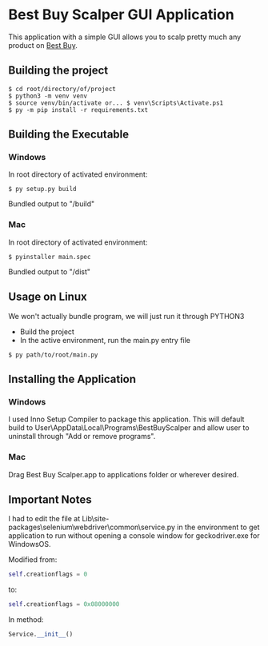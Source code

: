 # Best Buy Scalper GUI Application
This application with a simple GUI allows you to scalp pretty much any product on [Best Buy](https://bestbuy.com).

## Building the project
```shell
$ cd root/directory/of/project
$ python3 -m venv venv
$ source venv/bin/activate or... $ venv\Scripts\Activate.ps1
$ py -m pip install -r requirements.txt
```

## Building the Executable

### Windows
In root directory of activated environment:
```shell
$ py setup.py build
```
Bundled output to "/build"

### Mac
In root directory of activated environment:
```shell
$ pyinstaller main.spec
```
Bundled output to "/dist"

## Usage on Linux
We won't actually bundle program, we will just run it through PYTHON3
- Build the project
- In the active environment, run the main.py entry file

```shell
$ py path/to/root/main.py
```

## Installing the Application

### Windows
I used Inno Setup Compiler to package this application. This will default build to User\AppData\Local\Programs\BestBuyScalper and allow user to uninstall through "Add or remove programs".

### Mac
Drag Best Buy Scalper.app to applications folder or wherever desired.

## Important Notes
I had to edit the file at Lib\site-packages\selenium\webdriver\common\service.py in the environment to get application to run without opening a console window for geckodriver.exe for WindowsOS.  

Modified from:
```python
self.creationflags = 0
```
to:
```python
self.creationflags = 0x08000000
```

In method:  
```python
Service.__init__()
```